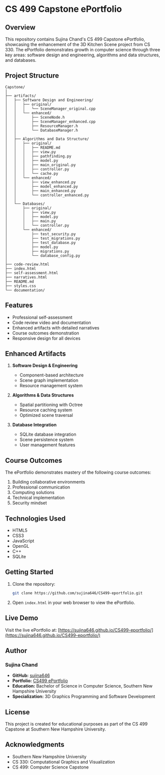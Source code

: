 # CS 499 Capstone ePortfolio

## Overview
This repository contains Sujina Chand's CS 499 Capstone ePortfolio, showcasing the enhancement of the 3D Kitchen Scene project from CS 330. The ePortfolio demonstrates growth in computer science through three key areas: software design and engineering, algorithms and data structures, and databases.

## Project Structure
```
Capstone/
│
├── artifacts/
│   ├── Software Design and Engineering/
│   │   ├── original/
│   │   │   └── SceneManager_original.cpp
│   │   └── enhanced/
│   │       ├── SceneNode.h
│   │       ├── SceneManager_enhanced.cpp
│   │       ├── ResourceManager.h
│   │       └── DatabaseManager.h
│   │
│   ├── Algorithms and Data Structure/
│   │   ├── original/
│   │   │   ├── README.md
│   │   │   ├── view.py
│   │   │   ├── pathfinding.py
│   │   │   ├── model.py
│   │   │   ├── main_original.py
│   │   │   ├── controller.py
│   │   │   └── cache.py
│   │   └── enhanced/
│   │       ├── view_enhanced.py
│   │       ├── model_enhanced.py
│   │       ├── main_enhanced.py
│   │       └── controller_enhanced.py
│   │
│   └── Databases/
│       ├── original/
│       │   ├── view.py
│       │   ├── model.py
│       │   ├── main.py
│       │   └── controller.py
│       └── enhanced/
│           ├── test_security.py
│           ├── test_migrations.py
│           ├── test_database.py
│           ├── model.py
│           ├── migrations.py
│           └── database_config.py
│
├── code-review.html
├── index.html
├── self-assessment.html
├── narratives.html
├── README.md
├── styles.css
└── documentation/
```

## Features
- Professional self-assessment
- Code review video and documentation
- Enhanced artifacts with detailed narratives
- Course outcomes demonstration
- Responsive design for all devices

## Enhanced Artifacts
1. **Software Design & Engineering**
   - Component-based architecture
   - Scene graph implementation
   - Resource management system

2. **Algorithms & Data Structures**
   - Spatial partitioning with Octree
   - Resource caching system
   - Optimized scene traversal

3. **Database Integration**
   - SQLite database integration
   - Scene persistence system
   - User management features

## Course Outcomes
The ePortfolio demonstrates mastery of the following course outcomes:
1. Building collaborative environments
2. Professional communication
3. Computing solutions
4. Technical implementation
5. Security mindset

## Technologies Used
- HTML5
- CSS3
- JavaScript
- OpenGL
- C++
- SQLite

## Getting Started
1. Clone the repository:
   ```bash
   git clone https://github.com/sujina646/CS499-eportfolio.git
   ```
2. Open `index.html` in your web browser to view the ePortfolio.

## Live Demo
Visit the live ePortfolio at: [https://sujina646.github.io/CS499-eportfolio/](https://sujina646.github.io/CS499-eportfolio/)

## Author
### Sujina Chand
- **GitHub:** [sujina646](https://github.com/sujina646)
- **Portfolio:** [CS499 ePortfolio](https://sujina646.github.io/CS499-eportfolio/)
- **Education:** Bachelor of Science in Computer Science, Southern New Hampshire University
- **Specialization:** 3D Graphics Programming and Software Development

## License
This project is created for educational purposes as part of the CS 499 Capstone at Southern New Hampshire University.

## Acknowledgments
- Southern New Hampshire University
- CS 330: Computational Graphics and Visualization
- CS 499: Computer Science Capstone

